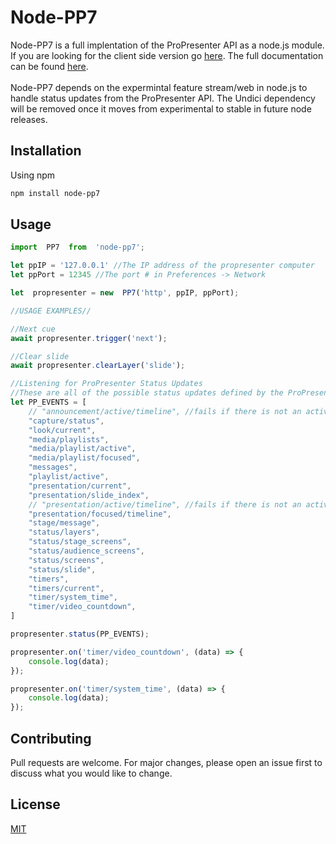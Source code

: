 
# Node-PP7

Node-PP7 is a full implentation of the ProPresenter API as a node.js module.  If you are looking for the client side version go [here](https://github.com/austinginn).
The full documentation can be found [here](https://austinginn.github.io/node-pp7/).
<br>
<br>
Node-PP7 depends on the expermintal feature stream/web in node.js to handle status updates from the ProPresenter API. The Undici dependency will be removed once it moves from experimental to stable in future node releases.

## Installation

Using npm

```bash
npm install node-pp7
```

## Usage

```js
import  PP7  from  'node-pp7';

let ppIP = '127.0.0.1' //The IP address of the propresenter computer
let ppPort = 12345 //The port # in Preferences -> Network

let  propresenter = new  PP7('http', ppIP, ppPort);

//USAGE EXAMPLES//

//Next cue
await propresenter.trigger('next');

//Clear slide
await propresenter.clearLayer('slide');

//Listening for ProPresenter Status Updates
//These are all of the possible status updates defined by the ProPresenter API. Only pass what you need to the status function to reduce overhead.
let PP_EVENTS = [
    // "announcement/active/timeline", //fails if there is not an active timeline running when you request status updates
    "capture/status",
    "look/current",
    "media/playlists",
    "media/playlist/active",
    "media/playlist/focused",
    "messages",
    "playlist/active",
    "presentation/current",
    "presentation/slide_index",
    // "presentation/active/timeline", //fails if there is not an active timeline running when you request status updates
    "presentation/focused/timeline",
    "stage/message",
    "status/layers",
    "status/stage_screens",
    "status/audience_screens",
    "status/screens",
    "status/slide",
    "timers",
    "timers/current",
    "timer/system_time",
    "timer/video_countdown",
]

propresenter.status(PP_EVENTS);

propresenter.on('timer/video_countdown', (data) => {
    console.log(data);
});

propresenter.on('timer/system_time', (data) => {
    console.log(data);
});
```

## Contributing
Pull requests are welcome. For major changes, please open an issue first to discuss what you would like to change.

## License
[MIT](https://choosealicense.com/licenses/mit/)